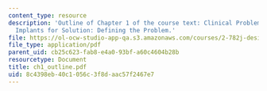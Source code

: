 ```yaml
---
content_type: resource
description: 'Outline of Chapter 1 of the course text: Clinical Problems Requiring
  Implants for Solution: Defining the Problem.'
file: https://ol-ocw-studio-app-qa.s3.amazonaws.com/courses/2-782j-design-of-medical-devices-and-implants-spring-2006/8c4398eb40c1056c3f8daac57f2467e7_ch1_outline.pdf
file_type: application/pdf
parent_uid: cb25c623-fab8-e4a0-93bf-a60c4604b28b
resourcetype: Document
title: ch1_outline.pdf
uid: 8c4398eb-40c1-056c-3f8d-aac57f2467e7
---
```

